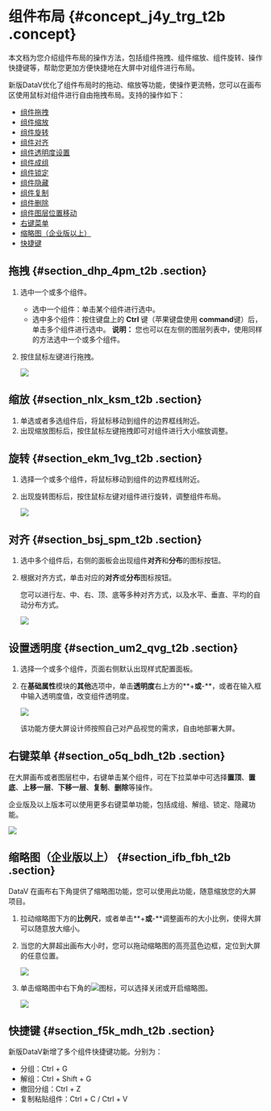 # 组件布局 {#concept_j4y_trg_t2b .concept}

本文档为您介绍组件布局的操作方法，包括组件拖拽、组件缩放、组件旋转、操作快捷键等，帮助您更加方便快捷地在大屏中对组件进行布局。

新版DataV优化了组件布局时的拖动、缩放等功能，使操作更流畅，您可以在画布区使用鼠标对组件进行自由拖拽布局。支持的操作如下：

-   [组件拖拽](#)
-   [组件缩放](#)
-   [组件旋转](#)
-   [组件对齐](#)
-   [组件透明度设置](#)
-   [组件成组](intl.zh-CN/用户指南/管理组件/成组组件.md#)
-   [组件锁定](intl.zh-CN/用户指南/管理组件/锁定组件.md#)
-   [组件隐藏](intl.zh-CN/用户指南/管理组件/隐藏组件.md#)
-   [组件复制](intl.zh-CN/用户指南/管理组件/复制组件.md#)
-   [组件删除](intl.zh-CN/用户指南/管理组件/删除组件.md#)
-   [组件图层位置移动](intl.zh-CN/用户指南/管理界面编辑器/图层管理/组件图层位置移动.md#)
-   [右键菜单](#)
-   [缩略图（企业版以上）](#)
-   [快捷键](#)

## 拖拽 {#section_dhp_4pm_t2b .section}

1.  选中一个或多个组件。

    -   选中一个组件：单击某个组件进行选中。
    -   选中多个组件：按住键盘上的 **Ctrl** 键（苹果键盘使用 **command**键）后，单击多个组件进行选中。
    **说明：** 您也可以在左侧的图层列表中，使用同样的方法选中一个或多个组件。

2.  按住鼠标左键进行拖拽。

    ![](images/9209_zh-CN.gif)


## 缩放 {#section_nlx_ksm_t2b .section}

1.  单选或者多选组件后，将鼠标移动到组件的边界框线附近。
2.  出现缩放图标后，按住鼠标左键拖拽即可对组件进行大小缩放调整。

## 旋转 {#section_ekm_1vg_t2b .section}

1.  选择一个或多个组件，将鼠标移动到组件的边界框线附近。
2.  出现旋转图标后，按住鼠标左键对组件进行旋转，调整组件布局。

    ![](images/9211_zh-CN.gif)


## 对齐 {#section_bsj_spm_t2b .section}

1.  选中多个组件后，右侧的面板会出现组件**对齐**和**分布**的图标按钮。
2.  根据对齐方式，单击对应的**对齐**或**分布**图标按钮。

    您可以进行左、中、右、顶、底等多种对齐方式，以及水平、垂直、平均的自动分布方式。

    ![](http://static-aliyun-doc.oss-cn-hangzhou.aliyuncs.com/assets/img/17372/15585112949243_zh-CN.png)


## 设置透明度 {#section_um2_qvg_t2b .section}

1.  选择一个或多个组件，页面右侧默认出现样式配置面板。
2.  在**基础属性**模块的**其他**选项中，单击**透明度**右上方的**+**或**-**，或者在输入框中输入透明度值，改变组件透明度。

    ![](http://static-aliyun-doc.oss-cn-hangzhou.aliyuncs.com/assets/img/17372/15585112949212_zh-CN.png)

    该功能方便大屏设计师按照自己对产品视觉的需求，自由地部署大屏。


## 右键菜单 {#section_o5q_bdh_t2b .section}

在大屏画布或者图层栏中，右键单击某个组件，可在下拉菜单中可选择**置顶**、**置底**、**上移一层**、**下移一层**、**复制**、**删除**等操作。

企业版及以上版本可以使用更多右键菜单功能，包括成组、解组、锁定、隐藏功能。

![](http://static-aliyun-doc.oss-cn-hangzhou.aliyuncs.com/assets/img/17372/15585112949221_zh-CN.png)

## 缩略图（企业版以上） {#section_ifb_fbh_t2b .section}

DataV 在画布右下角提供了缩略图功能，您可以使用此功能，随意缩放您的大屏项目。

1.  拉动缩略图下方的**比例尺**，或者单击**+**或**-**调整画布的大小比例，使得大屏可以随意放大缩小。
2.  当您的大屏超出画布大小时，您可以拖动缩略图的高亮蓝色边框，定位到大屏的任意位置。

    ![](http://static-aliyun-doc.oss-cn-hangzhou.aliyuncs.com/assets/img/17372/15585112949219_zh-CN.png)

3.  单击缩略图中右下角的![](http://static-aliyun-doc.oss-cn-hangzhou.aliyuncs.com/assets/img/17372/155851129410617_zh-CN.png)图标，可以选择关闭或开启缩略图。

    ![](images/9220_zh-CN.gif)


## 快捷键 {#section_f5k_mdh_t2b .section}

新版DataV新增了多个组件快捷键功能。分别为：

-   分组：Ctrl + G
-   解组：Ctrl + Shift + G
-   撤回分组：Ctrl + Z
-   复制粘贴组件：Ctrl + C / Ctrl + V

